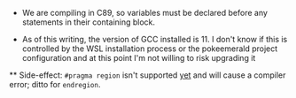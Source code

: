 
* We are compiling in C89, so variables must be declared before any statements in their containing block.

* As of this writing, the version of GCC installed is 11. I don't know if this is controlled by the WSL installation process or the pokeemerald project configuration and at this point I'm not willing to risk upgrading it

** Side-effect: `#pragma region` isn't supported [yet](https://gcc.gnu.org/bugzilla/show_bug.cgi?id=53431) and will cause a compiler error; ditto for `endregion`.